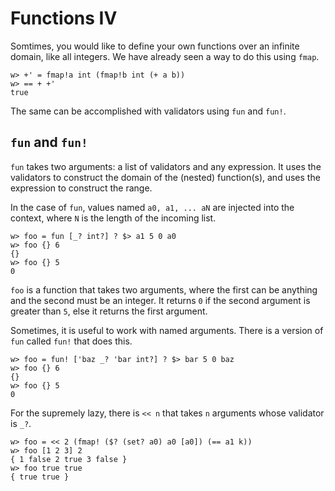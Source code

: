 # Functions IV

Somtimes, you would like to define your own functions over an infinite domain, like all integers.  We have already seen a way to do this using `fmap`.

```
w> +' = fmap!a int (fmap!b int (+ a b))
w> == + +'
true
```

The same can be accomplished with validators using `fun` and `fun!`.

## `fun` and `fun!`

`fun` takes two arguments: a list of validators and any expression.  It uses the validators to construct the domain of the (nested) function(s), and uses the expression to construct the range.

In the case of `fun`, values named `a0, a1, ... aN` are injected into the context, where `N` is the length of the incoming list.

```
w> foo = fun [_? int?] ? $> a1 5 0 a0
w> foo {} 6
{}
w> foo {} 5
0
```

`foo` is a function that takes two arguments, where the first can be anything and the second must be an integer. It returns `0` if the second argument is greater than `5`, else it returns the first argument.

Sometimes, it is useful to work with named arguments.  There is a version of `fun` called `fun!` that does this.

```
w> foo = fun! ['baz _? 'bar int?] ? $> bar 5 0 baz
w> foo {} 6
{}
w> foo {} 5
0
```

For the supremely lazy, there is `<< n` that takes `n` arguments whose validator is `_?`.

```
w> foo = << 2 (fmap! ($? (set? a0) a0 [a0]) (== a1 k))
w> foo [1 2 3] 2
{ 1 false 2 true 3 false }
w> foo true true
{ true true }
```
